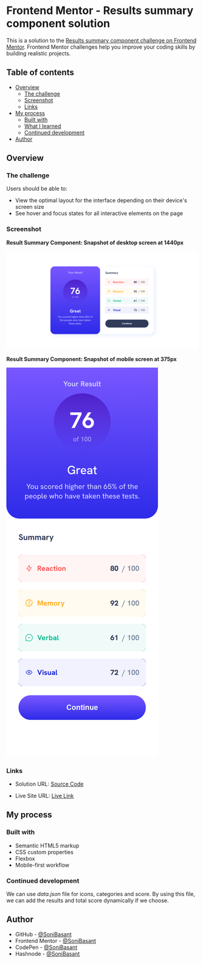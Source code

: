 # Frontend Mentor - Results summary component solution

This is a solution to the [Results summary component challenge on Frontend Mentor](https://www.frontendmentor.io/challenges/results-summary-component-CE_K6s0maV). Frontend Mentor challenges help you improve your coding skills by building realistic projects.

## Table of contents

- [Overview](#overview)
  - [The challenge](#the-challenge)
  - [Screenshot](#screenshot)
  - [Links](#links)
- [My process](#my-process)
  - [Built with](#built-with)
  - [What I learned](#what-i-learned)
  - [Continued development](#continued-development)
- [Author](#author)

## Overview

### The challenge

Users should be able to:

- View the optimal layout for the interface depending on their device's screen size
- See hover and focus states for all interactive elements on the page

### Screenshot

**Result Summary Component: Snapshot of desktop screen at 1440px**

![](assets/images/resultSummary-snap-1.png)

**Result Summary Component: Snapshot of mobile screen at 375px**

![](assets/images/resultSummary-snap-2.png)

### Links

- Solution URL: [Source Code](https://github.com/SoniBasant/Frontend-Mentor-Projects/tree/main/A2-Result-Summary-Component)

- Live Site URL: [Live Link](https://sonibasant.github.io/Frontend-Mentor-Projects/A2-Result-Summary-Component/resultSummary.html)

## My process

### Built with

- Semantic HTML5 markup
- CSS custom properties
- Flexbox
- Mobile-first workflow

### Continued development

We can use _data.json_ file for icons, categories and score. By using this file, we can add the results and total score dynamically if we choose.

## Author

- GitHub - [@SoniBasant](https://github.com/SoniBasant)
- Frontend Mentor - [@SoniBasant](https://www.frontendmentor.io/profile/SoniBasant)
- CodePen - [@SoniBasant](https://codepen.io/sonibasant)
- Hashnode - [@SoniBasant](https://sonibasant.hashnode.dev/)
